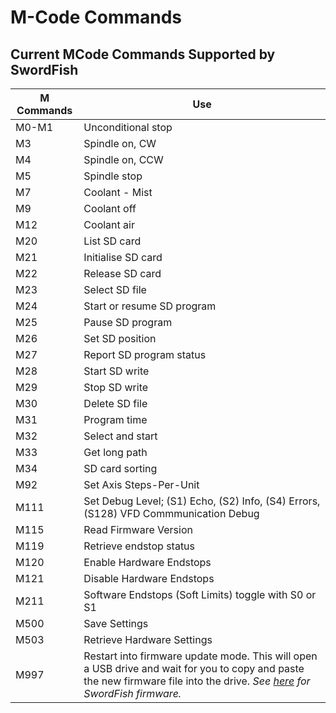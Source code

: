 # M-Code Commands

## Current MCode Commands Supported by SwordFish

| M Commands | Use |
|-|-|
|M0-M1|Unconditional stop|
|M3|Spindle on, CW|
|M4|Spindle on, CCW|
|M5|Spindle stop|
|M7|Coolant - Mist|
|M9|Coolant off|
|M12|Coolant air|
|M20|List SD card|
|M21|Initialise SD card|
|M22|Release SD card|
|M23|Select SD file|
|M24|Start or resume SD program|
|M25|Pause SD program|
|M26|Set SD position|
|M27|Report SD program status|
|M28|Start SD write|
|M29|Stop SD write|
|M30|Delete SD file|
|M31|Program time|
|M32|Select and start|
|M33|Get long path|
|M34|SD card sorting|
|M92|Set Axis Steps-Per-Unit
|M111|Set Debug Level; (S1) Echo, (S2) Info, (S4) Errors, (S128) VFD Commmunication Debug
|M115|Read Firmware Version
|M119|Retrieve endstop status|
|M120|Enable Hardware Endstops|
|M121|Disable Hardware Endstops|
|M211|Software Endstops (Soft Limits) toggle with S0 or S1
|M500|Save Settings
|M503|Retrieve Hardware Settings|
|M997|Restart into firmware update mode. This will open a USB drive and wait for you to copy and paste the new firmware file into the drive. *See [here](https://github.com/Zealandia-Systems/Swordfish/releases) for SwordFish firmware.* 